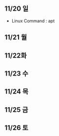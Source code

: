 ## 11/20 일
- Linux Command : apt

## 11/21 월


## 11/22화

## 11/23 수


## 11/24 목


## 11/25 금

 
## 11/26 토

